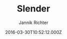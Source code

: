 ---
layout: JamstackTheme
title: Slender
github: https://github.com/nikrich/jekyll-slender-template
demo: https://nikrich.github.io/jekyll-slender-template/#
author: Jannik Richter
ssg: Jekyll
date: 2016-03-30T10:52:12.000Z
description: Beautiful portfolio style template for jekyll
stale: true
---